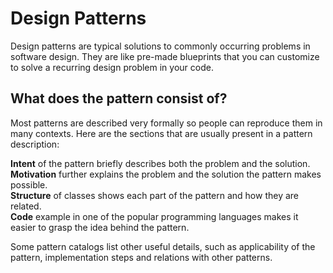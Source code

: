 # Design Patterns

Design patterns are typical solutions to commonly occurring problems in software design. They are like pre-made blueprints that you can customize to solve a recurring design problem in your code.

## What does the pattern consist of?
Most patterns are described very formally so people can reproduce them in many contexts. Here are the sections that are usually present in a pattern description:

**Intent** of the pattern briefly describes both the problem and the solution.<br>
**Motivation** further explains the problem and the solution the pattern makes possible.<br>
**Structure** of classes shows each part of the pattern and how they are related.<br>
**Code** example in one of the popular programming languages makes it easier to grasp the idea behind the pattern.<br>

Some pattern catalogs list other useful details, such as applicability of the pattern, implementation steps and relations with other patterns.